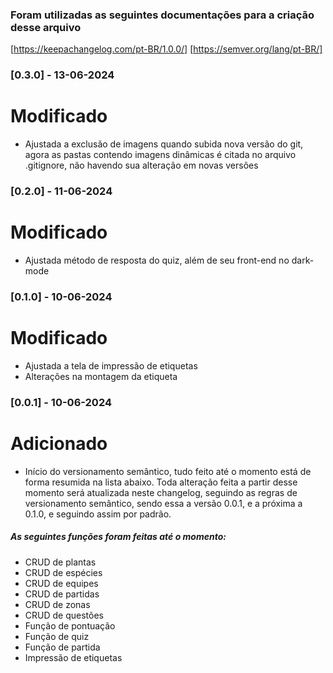 ### Foram utilizadas as seguintes documentações para a criação desse arquivo

[https://keepachangelog.com/pt-BR/1.0.0/]
[https://semver.org/lang/pt-BR/]

### [0.3.0] - 13-06-2024
# Modificado
- Ajustada a exclusão de imagens quando subida nova versão do git, agora as pastas contendo imagens dinâmicas é citada no arquivo .gitignore, não havendo sua alteração em novas versões

### [0.2.0] - 11-06-2024
# Modificado
- Ajustada método de resposta do quiz, além de seu front-end no dark-mode

### [0.1.0] - 10-06-2024
# Modificado
- Ajustada a tela de impressão de etiquetas
- Alterações na montagem da etiqueta

### [0.0.1] - 10-06-2024
# Adicionado
- Início do versionamento semântico, tudo feito até o momento está de forma resumida na lista abaixo. Toda alteração feita a partir desse momento será atualizada neste changelog, seguindo as regras de versionamento semântico, sendo essa a versão 0.0.1, e a próxima a 0.1.0, e seguindo assim por padrão.

##### As seguintes funções foram feitas até o momento:
- CRUD de plantas
- CRUD de espécies
- CRUD de equipes
- CRUD de partidas
- CRUD de zonas
- CRUD de questões
- Função de pontuação 
- Função de quiz 
- Função de partida
- Impressão de etiquetas
